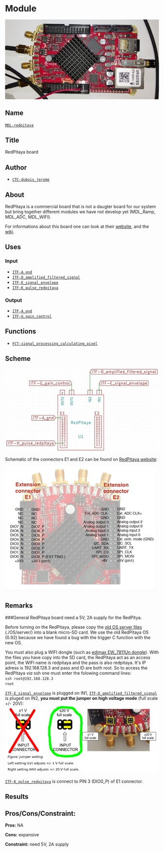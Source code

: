 # Module
![](viewme.png)

## Name
[`MDL-redpitaya`]()

## Title
RedPitaya board

## Author
* [`CTC-dubois_jerome`]()

## About
RedPitaya is a commercial board that is not a daugter board for our system but bring together different modules we have not develop yet (MDL_Ramp, MDL_ADC, MDL_WIFI).

For informations about this board one can look at their [website](http://www.redpitaya.com), and the [wiki]().

## Uses
### Input
* [`ITF-A_gnd`]()
* [`ITF-D_amplified_filtered_signal`]()
* [`ITF-E_signal_envelope`]()
* [`ITF-K_pulse_redpitaya`]()

### Output
* [`ITF-A_gnd`]()
* [`ITF-G_gain_control`]()

## Functions
* [`FCT-signal_processing_calculating_pixel`]()

## Scheme
![](images/scheme.png)

Schematic of the connectors E1 and E2 can be found on [RedPitaya website](http://redpitaya.readthedocs.io/en/latest/doc/developerGuide/125-14/extent.html):

![](./images/connectors.png)


## Remarks

###General
RedPitaya board need a 5V, 2A supply for the RedPitya.

Before turning on the RedPitaya, please copy the [old OS server files](./OS/server/) (./OS/server/) into a blank micro-SD card. We use the old RedPitaya OS (0.92) because we have found a bug with the trigger C function with the new OS.

You must also plug a WIFI dongle (such as [edimax EW_7811Un dongle](http://www.edimax.fr/edimax/merchandise/merchandise_detail/data/edimax/fr/wireless_adapters_n150/ew-7811un/)). With the files you have copy into the SD card, the RedPitaya act as an access point, the WIFI name is redpitaya and the pass is also redpitaya. It's IP adress is 192.168.128.3 and pass and ID are both root. So to access the RedPitaya *via* ssh one must enter the folowing command lines:  
`ssh root@192.168.128.3`  
`root`

[`ITF-E_signal_envelope`]() is plugged on IN1, [`ITF-D_amplified_filtered_signal`]() is pluged on IN2, **you must put the jumper on high voltage mode** (full scale +/- 20V):  
![](./images/lv_hv.png)


[`ITF-K_pulse_redpitaya`]() is connect to PIN 3 (DIO0_P) of E1 connector.
## Results

## Pros/Cons/Constraint:

**Pros:** NA

**Cons:** expansive

**Constraint:** need 5V, 2A supply
